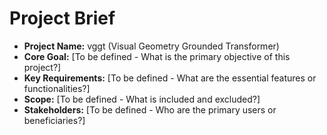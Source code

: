 # Project Brief

* **Project Name:** vggt (Visual Geometry Grounded Transformer)
* **Core Goal:** [To be defined - What is the primary objective of this project?]
* **Key Requirements:** [To be defined - What are the essential features or functionalities?]
* **Scope:** [To be defined - What is included and excluded?]
* **Stakeholders:** [To be defined - Who are the primary users or beneficiaries?]
